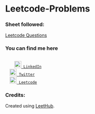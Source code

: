 # Leetcode-Problems
### Sheet followed:
[Leetcode Questions](https://docs.google.com/spreadsheets/d/1d4vtAjLfbr4vNIJTInh7IsMcym8GDNT4/edit?usp=sharing&ouid=109023606663997444374&rtpof=true&sd=true)


### You can find me here 
<code>
    <a href="https://www.linkedin.com/in/khushikhan/" title="LinkedIn Profile"><img width="22" src="https://raw.githubusercontent.com/peterthehan/peterthehan/master/assets/linkedin.svg"> LinkedIn</a></code>
<code>
  <a href="https://twitter.com/maybekhushii" title="Twitter Profile"><img width="22" src="https://raw.githubusercontent.com/peterthehan/peterthehan/master/assets/twitter.svg"> Twitter</a></code>
<code>
  <a href="https://leetcode.com/khankhushi/" title="Leetcode Profile"><img width="22" src="https://user-images.githubusercontent.com/81975567/173821605-eba36549-2581-4250-abb9-55477eb5aae8.png"> Leetcode</a></code>
<br />


### Credits:
Created using [LeetHub](https://github.com/QasimWani/LeetHub).
